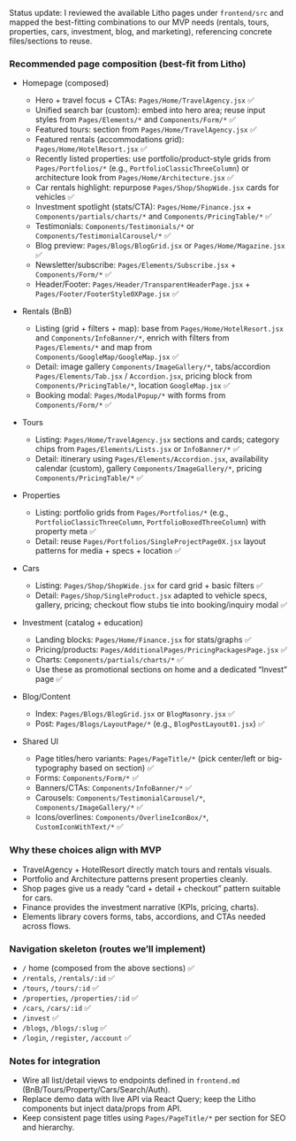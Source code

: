 Status update: I reviewed the available Litho pages under `frontend/src` and mapped the best-fitting combinations to our MVP needs (rentals, tours, properties, cars, investment, blog, and marketing), referencing concrete files/sections to reuse.

### Recommended page composition (best-fit from Litho)

- Homepage (composed)
  - Hero + travel focus + CTAs: `Pages/Home/TravelAgency.jsx` ✅
  - Unified search bar (custom): embed into hero area; reuse input styles from `Pages/Elements/*` and `Components/Form/*` ✅
  - Featured tours: section from `Pages/Home/TravelAgency.jsx` ✅
  - Featured rentals (accommodations grid): `Pages/Home/HotelResort.jsx` ✅
  - Recently listed properties: use portfolio/product-style grids from `Pages/Portfolios/*` (e.g., `PortfolioClassicThreeColumn`) or architecture look from `Pages/Home/Architecture.jsx` ✅
  - Car rentals highlight: repurpose `Pages/Shop/ShopWide.jsx` cards for vehicles ✅
  - Investment spotlight (stats/CTA): `Pages/Home/Finance.jsx` + `Components/partials/charts/*` and `Components/PricingTable/*` ✅
  - Testimonials: `Components/Testimonials/*` or `Components/TestimonialCarousel/*` ✅
  - Blog preview: `Pages/Blogs/BlogGrid.jsx` or `Pages/Home/Magazine.jsx` ✅
  - Newsletter/subscribe: `Pages/Elements/Subscribe.jsx` + `Components/Form/*` ✅
  - Header/Footer: `Pages/Header/TransparentHeaderPage.jsx` + `Pages/Footer/FooterStyle0XPage.jsx` ✅

- Rentals (BnB)
  - Listing (grid + filters + map): base from `Pages/Home/HotelResort.jsx` and `Components/InfoBanner/*`, enrich with filters from `Pages/Elements/*` and map from `Components/GoogleMap/GoogleMap.jsx` ✅
  - Detail: image gallery `Components/ImageGallery/*`, tabs/accordion `Pages/Elements/Tab.jsx` / `Accordion.jsx`, pricing block from `Components/PricingTable/*`, location `GoogleMap.jsx` ✅
  - Booking modal: `Pages/ModalPopup/*` with forms from `Components/Form/*` ✅

- Tours
  - Listing: `Pages/Home/TravelAgency.jsx` sections and cards; category chips from `Pages/Elements/Lists.jsx` or `InfoBanner/*` ✅
  - Detail: itinerary using `Pages/Elements/Accordion.jsx`, availability calendar (custom), gallery `Components/ImageGallery/*`, pricing `Components/PricingTable/*` ✅

- Properties
  - Listing: portfolio grids from `Pages/Portfolios/*` (e.g., `PortfolioClassicThreeColumn`, `PortfolioBoxedThreeColumn`) with property meta ✅
  - Detail: reuse `Pages/Portfolios/SingleProjectPage0X.jsx` layout patterns for media + specs + location ✅

- Cars
  - Listing: `Pages/Shop/ShopWide.jsx` for card grid + basic filters ✅
  - Detail: `Pages/Shop/SingleProduct.jsx` adapted to vehicle specs, gallery, pricing; checkout flow stubs tie into booking/inquiry modal ✅

- Investment (catalog + education)
  - Landing blocks: `Pages/Home/Finance.jsx` for stats/graphs ✅
  - Pricing/products: `Pages/AdditionalPages/PricingPackagesPage.jsx` ✅
  - Charts: `Components/partials/charts/*` ✅
  - Use these as promotional sections on home and a dedicated “Invest” page ✅

- Blog/Content
  - Index: `Pages/Blogs/BlogGrid.jsx` or `BlogMasonry.jsx` ✅
  - Post: `Pages/Blogs/LayoutPage/*` (e.g., `BlogPostLayout01.jsx`) ✅

- Shared UI
  - Page titles/hero variants: `Pages/PageTitle/*` (pick center/left or big-typography based on section) ✅
  - Forms: `Components/Form/*` ✅
  - Banners/CTAs: `Components/InfoBanner/*` ✅
  - Carousels: `Components/TestimonialCarousel/*`, `Components/ImageGallery/*` ✅
  - Icons/overlines: `Components/OverlineIconBox/*`, `CustomIconWithText/*` ✅

### Why these choices align with MVP
- TravelAgency + HotelResort directly match tours and rentals visuals.
- Portfolio and Architecture patterns present properties cleanly.
- Shop pages give us a ready “card + detail + checkout” pattern suitable for cars.
- Finance provides the investment narrative (KPIs, pricing, charts).
- Elements library covers forms, tabs, accordions, and CTAs needed across flows.

### Navigation skeleton (routes we’ll implement)
- `/` home (composed from the above sections) ✅
- `/rentals`, `/rentals/:id` ✅
- `/tours`, `/tours/:id` ✅
- `/properties`, `/properties/:id` ✅
- `/cars`, `/cars/:id` ✅
- `/invest` ✅
- `/blogs`, `/blogs/:slug` ✅
- `/login`, `/register`, `/account` ✅

### Notes for integration
- Wire all list/detail views to endpoints defined in `frontend.md` (BnB/Tours/Property/Cars/Search/Auth).
- Replace demo data with live API via React Query; keep the Litho components but inject data/props from API.
- Keep consistent page titles using `Pages/PageTitle/*` per section for SEO and hierarchy.

